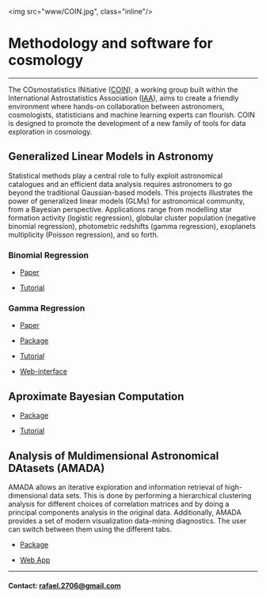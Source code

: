 <img src="www/COIN.jpg", class="inline"/>

# Methodology and software for cosmology
---

The COsmostatistics INitiative ([COIN](https://asaip.psu.edu/organizations/iaa/iaa-working-group-of-cosmostatistics/)), a working group built within the International Astrostatistics Association
([IAA](https://asaip.psu.edu/organizations/iaa/international-astrostatistics-association-overview
)), aims to create a friendly environment where hands-on collaboration between astronomers,
cosmologists, statisticians and machine learning experts can flourish. COIN is designed to
promote the development of a new family of tools for data exploration in cosmology. 


## Generalized Linear Models in Astronomy

Statistical methods play a central role  to fully exploit astronomical catalogues and an  efficient  data analysis requires astronomers  to go beyond the traditional Gaussian-based models. This projects illustrates the power of generalized linear models (GLMs) for astronomical community,  from a Bayesian perspective.  Applications range from modelling star formation activity (logistic regression), globular cluster population (negative binomial regression), photometric redshifts (gamma regression), exoplanets multiplicity (Poisson regression), and so forth.

### Binomial Regression

* [Paper](http://adsabs.harvard.edu/abs/2014arXiv1409.7696D)

* [Tutorial]()

### Gamma Regression

* [Paper](http://adsabs.harvard.edu/abs/2015A%26C....10...61E)

* [Package](http://ascl.net/1408.018)

* [Tutorial](http://cosmophotoz.readthedocs.org/en/latest/)

* [Web-interface](https://cosmostatisticsinitiative.shinyapps.io/CosmoPhotoz)



## Aproximate Bayesian Computation

* [Package](https://pypi.python.org/pypi/CosmoABC)

* [Tutorial](http://cosmoabc.readthedocs.org/en/latest/)

## Analysis of Muldimensional Astronomical DAtasets (AMADA)

AMADA allows an iterative exploration and information retrieval of high-dimensional data sets. This is done by performing a hierarchical clustering analysis for different choices of correlation matrices and by doing a principal components analysis in the original data. Additionally, AMADA provides a set of modern visualization data-mining diagnostics. The user can switch between them using the different tabs.

* [Package](http://rafaelsdesouza.github.io/AMADA/)

* [Web App](https://cosmostatisticsinitiative.shinyapps.io/AMADA/)

---
#### Contact: <rafael.2706@gmail.com>


